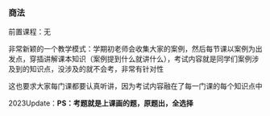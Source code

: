 ### 商法
前置课程：无

非常新颖的一个教学模式：学期初老师会收集大家的案例，然后每节课以案例为出发点，穿插讲解课本知识（案例提到什么就讲什么），考试内容就是同学们案例涉及到的知识点，没涉及的就不会考，非常有针对性

这也要求大家每门课都要认真听讲，因为考试内容融在了每一门课的每个知识点中

2023Update：**PS：考题就是上课画的题，原题出，全选择**